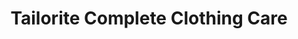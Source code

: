 ---
title: "Tailorite Complete Clothing Care"
url: /chicago/tailorite-complete-clothing-care/
shop: laundry
---